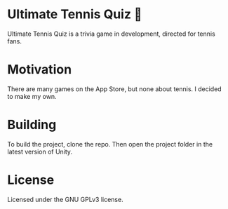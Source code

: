 # Ultimate Tennis Quiz 🎾

Ultimate Tennis Quiz is a trivia game in development, directed for tennis fans.

# Motivation

There are many games on the App Store, but none about tennis. I decided to make my own.

# Building

To build the project, clone the repo. Then open the project folder in the latest version of Unity.

# License

Licensed under the GNU GPLv3 license.
